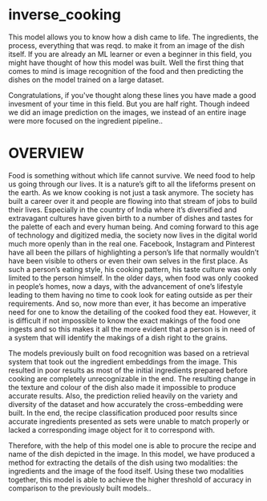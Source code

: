# inverse_cooking
This model allows you to know how a dish came to life. The ingredients, the process, everything that was reqd. to make it from an image of the dish itself.
If you are already an ML learner or even a beginner in this field, you might have thought of how this model was built.
Well the first thing that comes to mind is image recognition of the food and then predicting the dishes on the model trained on a large dataset. 

Congratulations,
if you've thought along these lines you have made a good invesment of your time in this field. But you are half right. Though indeed we did an image prediction on the images, we instead of an entire inage were more focused on the ingredient pipeline..
# OVERVIEW
Food is something without which life cannot survive. We need food to help us going through our lives. It is a nature’s gift to all the lifeforms present on the earth. As we know cooking is not just a task anymore. The society has built a career over it and people are flowing into that stream of jobs to build their lives. Especially in the country of India where it’s diversified and extravagant cultures have given birth to a number of dishes and tastes for the palette of each and every human being. And coming forward to this age of technology and digitized media, the society now lives in the digital world much more openly than in the real one. Facebook, Instagram and Pinterest have all been the pillars of highlighting a person’s life that normally wouldn’t have been visible to others or even their own selves in the first place. As such a person’s eating style, his cooking pattern, his taste culture was only limited to the person himself. In the older days, when food was only cooked in people’s homes, now a days, with the advancement of one’s lifestyle leading to them having no time to cook look for eating outside as per their requirements. And so, now more than ever, it has become an imperative need for one to know the detailing of the cooked food they eat. However, it is difficult if not impossible to know the exact makings of the food one ingests and so this makes it all the more evident that a person is in need of a system that will identify the makings of a dish right to the grains.	


The models previously built on food recognition was based on a retrieval system that took out the ingredient embeddings from the image. This resulted in poor results as most of the initial ingredients prepared before cooking are completely unrecognizable in the end. The resulting change in the texture and colour of the dish also made it impossible to produce accurate results. Also, the prediction relied heavily on the variety and diversity of the dataset and how accurately the cross-embedding were built. In the end, the recipe classification produced poor results since accurate ingredients presented as sets were unable to match properly or lacked a corresponding image object for it to correspond with.


Therefore, with the help of this model one is able to procure the recipe and name of the dish depicted in the image. In this model, we have produced a method for extracting the details of the dish using two modalities: the ingredients and the image of the food itself. Using these two modalities together, this model is able to achieve the higher threshold of accuracy in comparison to the previously built models..
